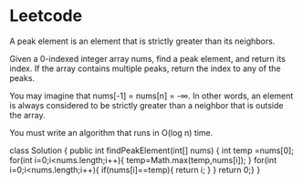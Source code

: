 # Leetcode
A peak element is an element that is strictly greater than its neighbors.

Given a 0-indexed integer array nums, find a peak element, and return its index. If the array contains multiple peaks, return the index to any of the peaks.

You may imagine that nums[-1] = nums[n] = -∞. In other words, an element is always considered to be strictly greater than a neighbor that is outside the array.

You must write an algorithm that runs in O(log n) time.


class Solution {
    public int findPeakElement(int[] nums) {
        int temp =nums[0];
        for(int i=0;i<nums.length;i++){
            temp=Math.max(temp,nums[i]);
            }
        for(int i=0;i<nums.length;i++){
            if(nums[i]==temp){
                return i;
            }
        }
    return 0;}
}
